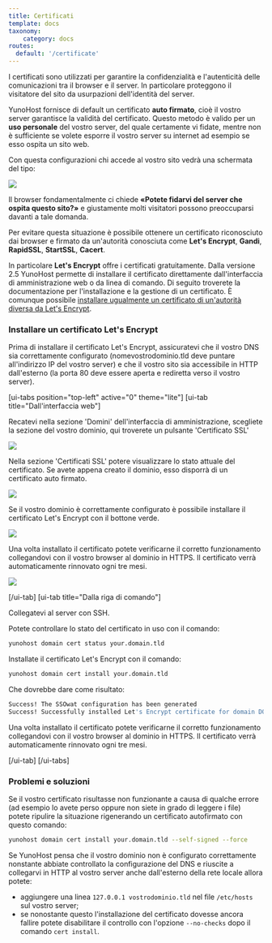 ```yaml
---
title: Certificati
template: docs
taxonomy:
    category: docs
routes:
  default: '/certificate'
---
```


I certificati sono utilizzati per garantire la confidenzialità e l'autenticità delle comunicazioni tra il browser e il server. In particolare proteggono il visitatore del sito da usurpazioni dell'identità del server.

YunoHost fornisce di default un certificato **auto firmato**, cioè il vostro server garantisce la validità del certificato. Questo metodo è valido per un **uso personale** del vostro server, del quale certamente vi fidate, mentre non è sufficiente se volete esporre il vostro server su internet ad esempio se esso ospita un sito web.

Con questa configurazioni chi accede al vostro sito vedrà una schermata del tipo:

![](image://postinstall_error.png)

Il browser fondamentalmente ci chiede **«Potete fidarvi del server che ospita questo sito?»** e giustamente molti visitatori possono preoccuparsi davanti a tale domanda.

Per evitare questa situazione è possibile ottenere un certificato riconosciuto dai browser e firmato da un'autorità conosciuta come **Let's Encrypt**, **Gandi**, **RapidSSL**, **StartSSL**, **Cacert**.

In particolare **Let's Encrypt** offre i certificati gratuitamente. Dalla versione 2.5 YunoHost permette di installare il certificato direttamente dall'interfaccia di amministrazione web o da linea di comando. Di seguito troverete la documentazione per l'installazione e la gestione di un certificato. È comunque possibile [installare ugualmente un certificato di un'autorità diversa da Let's Encrypt](/certificate_custom).

### Installare un certificato Let's Encrypt

Prima di installare il certificato Let's Encrypt, assicuratevi che il vostro DNS
sia correttamente configurato (nomevostrodominio.tld deve puntare all'indirizzo
IP del vostro server) e che il vostro sito sia accessibile in HTTP dall'esterno
(la porta 80 deve essere aperta e rediretta verso il vostro server).

[ui-tabs position="top-left" active="0" theme="lite"]
[ui-tab title="Dall'interfaccia web"]

Recatevi nella sezione 'Domini' dell'interfaccia di amministrazione, scegliete la sezione del vostro dominio, qui troverete un pulsante 'Certificato SSL'

![](image://domain-certificate-button.png)

Nella sezione 'Certificati SSL' potere visualizzare lo stato attuale del
certificato. Se avete appena creato il dominio, esso disporrà di un certificato
auto firmato.

![](image://certificate-before-LE.png)

Se il vostro dominio è correttamente configurato è possibile installare il certificato Let's Encrypt con il bottone verde.

![](image://certificate-after-LE.png)

Una volta installato il certificato potete verificarne il corretto funzionamento collegandovi con il vostro browser al dominio in HTTPS. Il certificato verrà automaticamente rinnovato ogni tre mesi.

![](image://certificate-signed-by-LE.png)

[/ui-tab]
[ui-tab title="Dalla riga di comando"]

Collegatevi al server con SSH.

Potete controllare lo stato del certificato in uso con il comando:

```bash
yunohost domain cert status your.domain.tld
```

Installate il certificato Let's Encrypt con il comando:

```bash
yunohost domain cert install your.domain.tld
```

Che dovrebbe dare come risultato:

```bash
Success! The SSOwat configuration has been generated
Success! Successfully installed Let's Encrypt certificate for domain DOMAIN.TLD!
```

Una volta installato il certificato potete verificarne il corretto funzionamento collegandovi con il vostro browser al dominio in HTTPS. Il certificato verrà automaticamente rinnovato ogni tre mesi.

[/ui-tab]
[/ui-tabs]

### Problemi e soluzioni

Se il vostro certificato risultasse non funzionante a causa di qualche errore (ad esempio lo avete perso oppure non siete in grado di leggere i file) potete ripulire la situazione rigenerando un certificato autofirmato con questo comando:

```bash
yunohost domain cert install your.domain.tld --self-signed --force
```

Se YunoHost pensa che il vostro dominio non è configurato correttamente nonstante abbiate controllato la configurazione del DNS e riuscite a collegarvi in HTTP al vostro server anche dall'esterno della rete locale allora potete:

- aggiungere una linea `127.0.0.1 vostrodominio.tld` nel file `/etc/hosts` sul vostro server;
- se nonostante questo l'installazione del certificato dovesse ancora fallire potete disabilitare il controllo con l'opzione `--no-checks` dopo il comando `cert install`.
